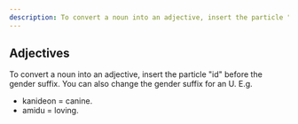 ```yaml
---
description: To convert a noun into an adjective, insert the particle "id" before the gender suffix. You can also change the gender suffix for an U.
---
```

## Adjectives
To convert a noun into an adjective, insert the particle "id" before the gender suffix. You can also change the gender suffix for an U. E.g.
- kanideon = canine<span class="blind-only">.</span>
- amidu = loving<span class="blind-only">.</span>
